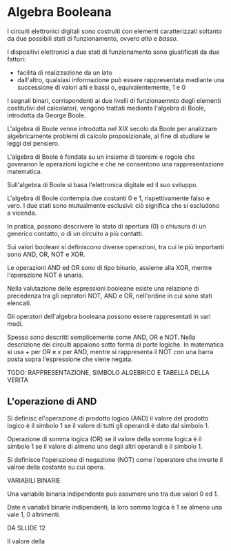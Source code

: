 # Algebra Booleana

I circuiti elettronici digitali sono costruiti con elementi caratterizzati soltanto da due possibili stati di funzionamento, ovvero *alto* e *basso*.

I dispositivi elettronici a due stati di funzionamento sono giustificati da due fattori:

* facilità di realizzazione da un lato
* dall'altro, qualsiasi informazione può essere rappresentata mediante una successione di valori alti e bassi o, equivalentemente, 1 e 0

I segnali binari, corrispondenti ai due livelli di funzionaemnto degli elementi costitutivi del calcolatori, vengono trattati mediante l'algebra di Boole, introdotta da George Boole.

L'algebra di Boole venne introdotta nel XIX secolo da Boole per analizzare algebricamente problemi di calcolo proposizionale, al fine di studiare le leggi del pensiero.

L'algebra di Boole è fondata su un insieme di teoremi e regole che goveranon le operazioni logiche e che ne consentono una rappresentazione matematica.

Sull'algebra di Boole si basa l'elettronica digitale ed il suo sviluppo.

L'algebra di Boole contempla due costanti 0 e 1, rispettivamente falso e vero. I due stati sono mutualmente esclusivi: ciò significa che si escludono a vicenda.

In pratica, possono descrivere lo stato di apertura (0) o chiusura di un generico contatto, o di un circuito a più contatti.

Sui valori booleani si definiscono diverse operazioni, tra cui le più importanti sono AND, OR, NOT e XOR.

Le operazioni AND ed OR sono di tipo binario, assieme alla XOR, mentre l'operazione NOT è unaria.

Nella valutazione delle espressioni booleane esiste una relazione di precedenza tra gli oepratori NOT, AND e OR, nell'ordine in cui sono stati elencati.

Gli operatori dell'algebra booleana possono essere rappresentati in vari modi.

Spesso sono descritti semplicemente come AND, OR e NOT. Nella descrizione dei circuiti appaiono sotto forma di porte logiche. In matematica si usa + per OR e x per AND, mentre si rappresenta il NOT con una barra posta sopra l'espressione che viene negata.

TODO: RAPPRESENTAZIONE, SIMBOLO ALGEBRICO E TABELLA DELLA VERITA

## L'operazione di AND

Si definisc el'operazione di prodotto logico (AND) il valore del prodotto logico è il simbolo 1 se il valore di tutti gli operandi è dato dal simbolo 1.

Operazione di somma logica (OR) se il valore della somma logica è il simbolo 1 se il valore di almeno uno degli altri operandi è il simbolo 1.

Si definisce l'operazione di negazione (NOT) come l'operatore che inverte il valroe della costante su cui opera.

VARIABILI BINARIE

Una variabile binaria indipendente può assumere uno tra due valori 0 ed 1.

Date n variabili binarie indipendenti, la loro somma logica è 1 se almeno una vale 1, 0 altrimenti.

DA SLLIDE 12

Il valore della 
